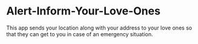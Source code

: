 # Alert-Inform-Your-Love-Ones
This app sends your location along with your address to your love ones so that they can get to you in case of an emergency situation.
